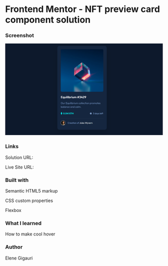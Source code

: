 <h1>Frontend Mentor - NFT preview card component solution</h1>

<h3>Screenshot</h3>
<img src="Screenshot.png">

<h3>Links</h3>
<p>Solution URL:</p>
<p>Live Site URL:</p>

<h3>Built with</h3>

<p>Semantic HTML5 markup</p>
<p>CSS custom properties</p>
<p>Flexbox</p>

<h3>What I learned</h3>

<p>How to make cool hover </p>

<h3>Author</h3>

<p>Elene Gigauri</p>



